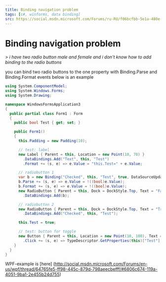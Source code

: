 ```yaml
---
title: Binding navigation problem 
tags: [c#, winforms, data binding]
src: https://social.msdn.microsoft.com/Forums/ru-RU/f06bcfbb-5e1a-480e-b91f-bbf3ff025b2a/binding-navigation-problem?forum=winformsdatacontrols 
---
```

# Binding navigation problem 
*> i have two radio button male and female and i don't know how to add binding to the radio buttons*

you can bind two radio buttons to the one property with Binding.Parse and Binding.Format events
below is an example
```c#
using System.ComponentModel;
using System.Windows.Forms;
using System.Drawing;

namespace WindowsFormsApplication3
{
  public partial class Form1 : Form
  {
    public bool Test { get; set; }

    public Form1()
    {
      this.Padding = new Padding(10);

      // test: label
      new Label { Parent = this, Location = new Point(10, 70) }
        .DataBindings.Add("Text", this, "Test")
        .Format += (s, e) => e.Value = "this.Test=" + e.Value;

      // radiobutton 1
      var b = new Binding("Checked", this, "Test", true, DataSourceUpdateMode.OnPropertyChanged);
      b.Parse += (s, e) => e.Value = !((bool)e.Value);
      b.Format += (s, e) => e.Value = !((bool)e.Value);
      new RadioButton { Parent = this, Dock = DockStyle.Top, Text = "False" }
        .DataBindings.Add(b);

      // radiobutton 2
      new RadioButton { Parent = this, Dock = DockStyle.Top, Text = "True" }
        .DataBindings.Add("Checked", this, "Test");

      this.Test = true;

      // test: button for toggle
      new Button { Parent = this, Location = new Point(10, 100), Text = "Toggle" }
        .Click += (s, e) => TypeDescriptor.GetProperties(this)["Test"].SetValue(this, !this.Test);
    }
  }
}
```

WPF-example is [here] (http://social.msdn.microsoft.com/Forums/en-us/wpf/thread/64765fe5-ff98-445c-879d-798aeecbefff/#6806c674-119a-4051-9ba1-2e455b24d755)
